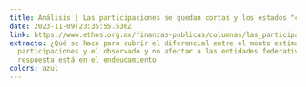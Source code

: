 ```yaml
---
title: Análisis | Las participaciones se quedan cortas y los estados "como si nada"
date: 2023-11-09T23:35:55.536Z
link: https://www.ethos.org.mx/finanzas-publicas/columnas/las_participaciones_se_quedan_cortas_y_los_estados_como_si_nada
extracto: ¿Qué se hace para cubrir el diferencial entre el monto estimado de
  participaciones y el observado y no afectar a las entidades federativas? La
  respuesta está en el endeudamiento
colors: azul
---
```

